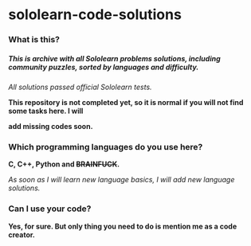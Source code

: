 # sololearn-code-solutions

### What is this?

##### This is archive with all Sololearn problems solutions, including community puzzles, sorted by languages and difficulty.

*All solutions passed official Sololearn tests.*

**This repository is not completed yet, so it is normal if you will not find some tasks here. I will**

**add missing codes soon.**

### Which programming languages do you use here?

**C, C++, Python and ~~BRAINFUCK~~.**

*As soon as I will learn new language basics, I will add new language solutions.*

### Can I use your code?

**Yes, for sure.  But only thing you need to do is mention me as a code creator.**











